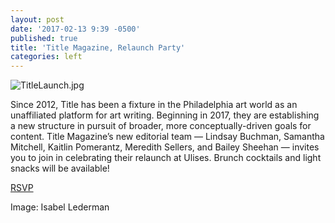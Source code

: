 ```yaml
---
layout: post
date: '2017-02-13 9:39 -0500'
published: true
title: 'Title Magazine, Relaunch Party'
categories: left
---
```

![TitleLaunch.jpg]({{site.baseurl}}/assets/img/TitleLaunch.jpg)

Since 2012, Title has been a fixture in the Philadelphia art world as an unaffiliated platform for art writing. Beginning in 2017, they are establishing a new structure in pursuit of broader, more conceptually-driven goals for content. Title Magazine’s new editorial team — Lindsay Buchman, Samantha Mitchell, Kaitlin Pomerantz, Meredith Sellers, and Bailey Sheehan — invites you to join  in celebrating their relaunch at Ulises. Brunch cocktails and light snacks will be available!

[RSVP](https://www.facebook.com/events/376630539361171/)

Image: Isabel Lederman